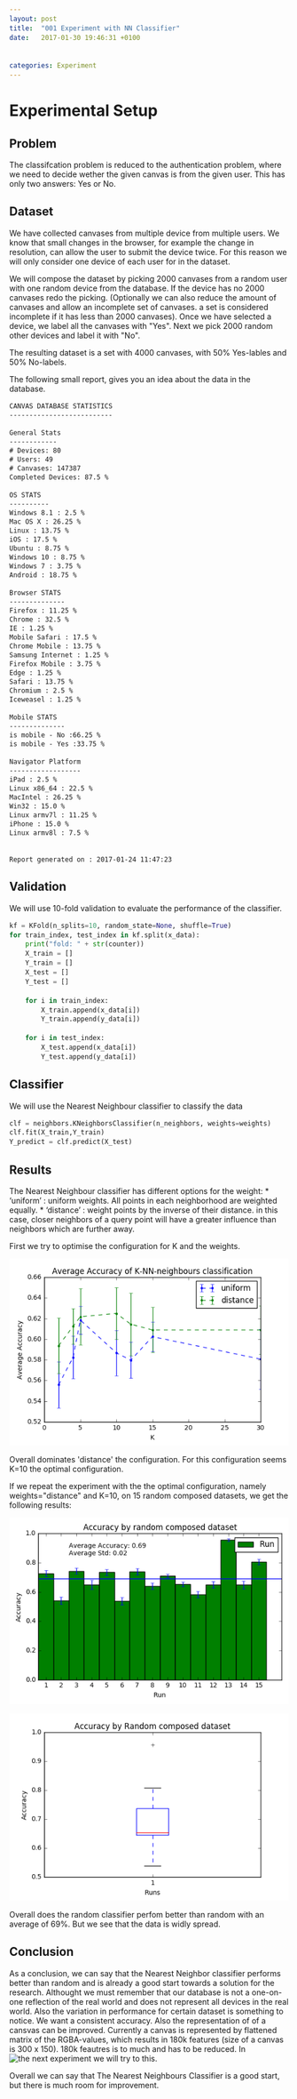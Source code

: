```yaml
---
layout: post
title:  "001 Experiment with NN Classifier"
date:   2017-01-30 19:46:31 +0100


categories: Experiment
---
```


# Experimental Setup

## Problem

The classifcation problem is reduced to the authentication problem, where we need to decide wether the given canvas is from the given user. This has only two answers: Yes or No. 

## Dataset

We have collected canvases from multiple device from multiple users. We know that small changes in the browser, for example the change in resolution, can allow the user to submit the device twice. For this reason we will only consider one device of each user for in the dataset. 

We will compose the dataset by picking 2000 canvases from a random user with one random device from the database. If the device has no 2000 canvases redo the picking. (Optionally we can also reduce the amount of canvases and allow an incomplete set of canvases. a set is considered incomplete if it has less than 2000 canvases). Once we have selected a device, we label all the canvases with "Yes". Next we pick 2000 random other devices and label it with "No".

The resulting dataset is a set with 4000 canvases, with 50% Yes-lables and 50% No-labels.

The following small report, gives you an idea about the data in the database.

```text
CANVAS DATABASE STATISTICS
--------------------------
                
General Stats
------------
# Devices: 80
# Users: 49
# Canvases: 147387
Completed Devices: 87.5 %
  
OS STATS
----------
Windows 8.1 : 2.5 %
Mac OS X : 26.25 %
Linux : 13.75 %
iOS : 17.5 %
Ubuntu : 8.75 %
Windows 10 : 8.75 %
Windows 7 : 3.75 %
Android : 18.75 %
 
Browser STATS
--------------
Firefox : 11.25 %
Chrome : 32.5 %
IE : 1.25 %
Mobile Safari : 17.5 %
Chrome Mobile : 13.75 %
Samsung Internet : 1.25 %
Firefox Mobile : 3.75 %
Edge : 1.25 %
Safari : 13.75 %
Chromium : 2.5 %
Iceweasel : 1.25 %
 
Mobile STATS 
--------------
is mobile - No :66.25 %
is mobile - Yes :33.75 %
 
Navigator Platform
------------------
iPad : 2.5 %
Linux x86_64 : 22.5 %
MacIntel : 26.25 %
Win32 : 15.0 %
Linux armv7l : 11.25 %
iPhone : 15.0 %
Linux armv8l : 7.5 %
 
          
Report generated on : 2017-01-24 11:47:23
```


## Validation

We will use 10-fold validation to evaluate the performance of the classifier.



```python
kf = KFold(n_splits=10, random_state=None, shuffle=True)
for train_index, test_index in kf.split(x_data):
    print("fold: " + str(counter))
    X_train = []
    Y_train = []
    X_test = []
    Y_test = []
    
    for i in train_index:
        X_train.append(x_data[i])
        Y_train.append(y_data[i])
        
    for i in test_index:
        X_test.append(x_data[i])
        Y_test.append(y_data[i])           
```
        

## Classifier

We will use the Nearest Neighbour classifier to classify the data

```python
clf = neighbors.KNeighborsClassifier(n_neighbors, weights=weights)
clf.fit(X_train,Y_train)
Y_predict = clf.predict(X_test)           
```


## Results

The Nearest Neighbour classifier has different options for the weight: 
	* ‘uniform’ : uniform weights. All points in each neighborhood are weighted equally.
	* ‘distance’ : weight points by the inverse of their distance. in this case, closer neighbors of a query point will have a greater influence than neighbors which are further away.

First we try to optimise the configuration for K and the weights.

![001A_Experiment_with_NN_classifier_all](https://raw.githubusercontent.com/cmaixen/Masterthesis/master/_images/001A_Experiment_with_NN_classifier_all.png)

Overall dominates 'distance' the configuration. For this configuration seems K=10 the optimal configuration. 

If we repeat the experiment with the the optimal configuration, namely weights="distance" and K=10, on 15 random composed datasets, we get the following results:

![001B_Experiment_with_NN_classifier_barchart](https://github.com/cmaixen/Masterthesis/blob/master/_images/001B_Experiment_with_NN_classifier_barchart.png?raw=true)

![001B_Experiment_with_NN_classifier_boxplot](https://github.com/cmaixen/Masterthesis/blob/master/_images/001B_Experiment_with_NN_classifier_boxplot.png?raw=true)

Overall does the random classifier perfom better than random with an average of 69%. But we see that the data is widly spread.

## Conclusion 

As a conclusion, we can say that the Nearest Neighbor classifier performs better than random and is already a good start towards a solution for the research. Althought we must remember that our database is not a one-on-one reflection of the real world and does not represent all devices in the real world. Also the variation in performance for certain dataset is something to notice. We want a consistent accuracy. Also the representation of of a cansvas can be improved. Currently a canvas is represented by flattened matrix of the RGBA-values, which results in 180k features (size of a canvas is 300 x 150). 180k feautres is to much and has to be reduced. In ![the next experiment]() we will try to this. 

Overall we can say that The Nearest Neighbours Classifier is a good start, but there is much room for improvement.







